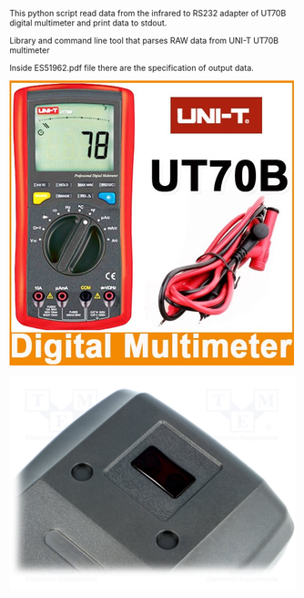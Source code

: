 This python script read data from the infrared to RS232 adapter of UT70B digital multimeter and print data to stdout.

Library and command line tool that parses RAW data from UNI-T UT70B multimeter

Inside ES51962.pdf file there are the specification of output data.

![UT70B](https://github.com/FabLabAQ/uni-t_ut70b/blob/master/images/UT70B.jpg) 

![UT70B infrared port](https://github.com/FabLabAQ/uni-t_ut70b/blob/master/images/UT70B_infrared.jpg)
